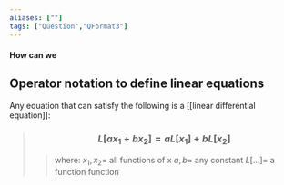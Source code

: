 ```yaml
---
aliases: [""]
tags: ["Question","QFormat3"]
---
```


#### How can we
## Operator notation to define linear equations

Any equation that can satisfy the following is a [[linear differential equation]]:

> ### $$ L[ax_1 + bx_2] = aL[x_1] + bL[x_2] $$ 
>> where:
>> $x_1,x_2=$ all functions of x 
>> $a,b=$ any constant
>> $L[...]=$ a function function


